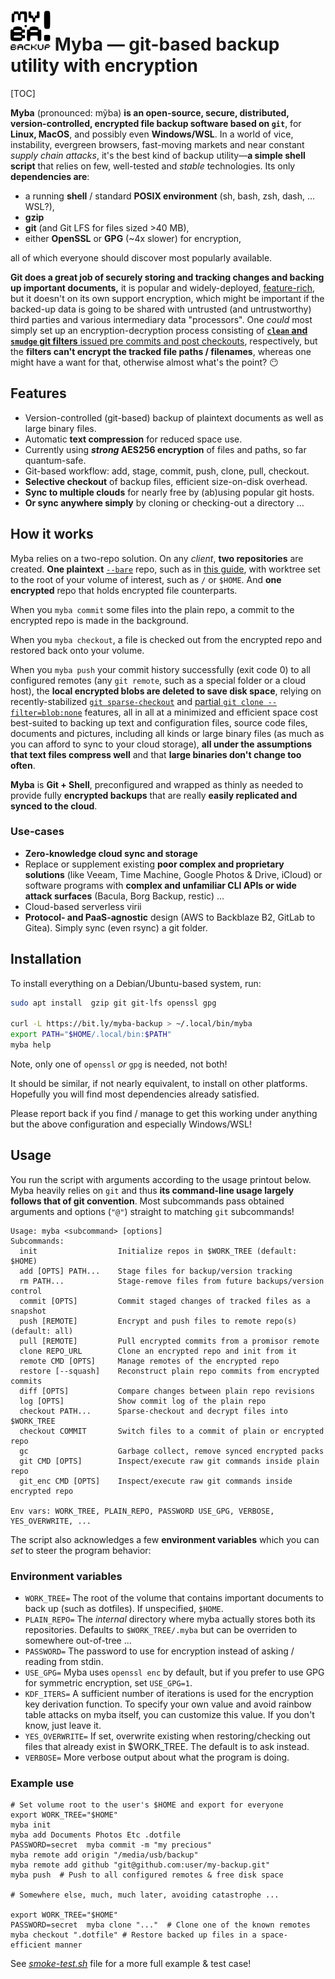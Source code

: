 <img src="icon.svg" width="64"/>  Myba — git-based backup utility with encryption
=====

[TOC]

**Myba** (pronounced: mỹba) **is an
open-source, secure, distributed, version-controlled, encrypted
file backup software based on `git`**,
for **Linux, MacOS**, and possibly even **Windows/WSL**.
In a world of vice, instability, evergreen browsers, fast-moving markets and near constant _supply chain attacks_,
it's the best kind of backup utility—**a simple shell script** that relies on few, well-tested and _stable_ technologies.
Its only **dependencies are**:

* a running **shell** / standard **POSIX environment** (sh, bash, zsh, dash, ... WSL?),
* **gzip**
* **git** (and Git LFS for files sized >40 MB),
* either **OpenSSL** or **GPG** (~4x slower) for encryption,

all of which everyone should discover most popularly available.

**Git does a great job of securely storing and tracking changes and backing up important documents,**
it is popular and widely-deployed,
[feature-rich](https://git-man-page-generator.lokaltog.net/),
but it doesn't on its own support encryption, which might be important if the backed-up data 
is going to be shared with untrusted (and untrustworthy) third parties
and various intermediary data "processors".
One _could_ most simply set up an encryption-decryption process
consisting of [**`clean` and `smudge` git filters** issued pre commits and post checkouts](https://git-scm.com/book/ms/v2/Customizing-Git-Git-Attributes#filters_a),
respectively, but the **filters can't encrypt the tracked file paths / filenames**,
whereas one might have a want for that, otherwise almost what's the point? 😶

Features
--------
* Version-controlled (git-based) backup of plaintext documents as well as large binary files.
* Automatic **text compression** for reduced space use.
* Currently using **_strong_ AES256 encryption** of files and paths, so far quantum-safe.
* Git-based workflow: add, stage, commit, push, clone, pull, checkout.
* **Selective checkout** of backup files, efficient size-on-disk overhead.
* **Sync to multiple clouds** for nearly free by (ab)using popular git hosts.
* **Or sync anywhere simply** by cloning or checking-out a directory ...


How it works
------------
Myba relies on a two-repo solution. On any _client_, **two repositories** are created.
**One plaintext** [`--bare`](https://git-scm.com/book/en/v2/Git-on-the-Server-Getting-Git-on-a-Server) repo,
such as in [this guide](https://www.atlassian.com/git/tutorials/dotfiles),
with worktree set to the root of your volume of interest, such as `/` or `$HOME`.
And **one encrypted** repo that holds encrypted file counterparts.

When you `myba commit` some files into the plain repo,
a commit to the encrypted repo is made in the background.

When you `myba checkout`, a file is checked out from the
encrypted repo and restored back onto your volume.

When you `myba push` your commit history successfully (exit code 0)
to all configured remotes
(any `git remote`, such as a special folder or a cloud host),
the **local encrypted blobs are deleted to save disk space**,
relying on recently-stabilized
[`git sparse-checkout`](https://git-scm.com/docs/git-sparse-checkout) and 
[partial `git clone --filter=blob:none`](https://git-scm.com/docs/partial-clone) features,
all in all at a minimized and efficient space cost best-suited to backing up
text and configuration files, source code files, documents and pictures,
including all kinds or large binary files
(as much as you can afford to sync to your cloud storage),
**all under the assumptions that text files compress well** and
that **large binaries don't change too often**.

**Myba** is **Git + Shell**, preconfigured and wrapped as thinly as needed to provide
fully **encrypted backups** that are really **easily replicated and synced to the cloud**.

<script src="https://ssl.gstatic.com/trends_nrtr/3826_RC01/embed_loader.js"></script>
<script>window.trends.embed.renderExploreWidget("TIMESERIES", {"comparisonItem":[{"keyword":"/m/02mhh1","geo":"","time":"2004-01-01 2024-10-13"},{"keyword":"/m/05vqwg","geo":"","time":"2004-01-01 2024-10-13"},{"keyword":"/m/0ryppmg","geo":"","time":"2004-01-01 2024-10-13"}],"category":0,"property":""}, {"exploreQuery":"q=%2Fm%2F02mhh1,%2Fm%2F05vqwg,%2Fm%2F0ryppmg&date=all#TIMESERIES","guestPath":"https://trends.google.com:443/trends/embed/"})</script>


### Use-cases

* **Zero-knowledge cloud sync and storage**
* Replace or supplement existing **poor complex and proprietary solutions** (like Veeam, Time Machine, Google Photos & Drive, iCloud)
  or software programs with **complex and unfamiliar CLI APIs or wide attack surfaces** (Bacula, Borg Backup, restic) ...
* Cloud-based serverless virii
* **Protocol- and PaaS-agnostic** design (AWS to Backblaze B2, GitLab to Gitea). Simply sync (even rsync) a git folder.


Installation
------------
To install everything on a Debian/Ubuntu-based system, run:
```sh
sudo apt install  gzip git git-lfs openssl gpg

curl -L https://bit.ly/myba-backup > ~/.local/bin/myba
export PATH="$HOME/.local/bin:$PATH"
myba help
```
Note, only one of `openssl` _or_ `gpg` is needed, not both!

It should be similar, if not nearly equivalent, to install on other platforms.
Hopefully you will find most dependencies already satisfied.

Please report back if you find / manage to get this working under anything but the above configuration and especially Windows/WSL!


Usage
-----
You run the script with arguments according to the usage printout below.
Myba heavily relies on `git` and thus **its command-line usage largely follows that of git convention**.
Most subcommands pass obtained arguments and options (`"@"`) straight to matching `git` subcommands! 
```text
Usage: myba <subcommand> [options]
Subcommands:
  init                  Initialize repos in $WORK_TREE (default: $HOME)
  add [OPTS] PATH...    Stage files for backup/version tracking
  rm PATH...            Stage-remove files from future backups/version control
  commit [OPTS]         Commit staged changes of tracked files as a snapshot
  push [REMOTE]         Encrypt and push files to remote repo(s) (default: all)
  pull [REMOTE]         Pull encrypted commits from a promisor remote
  clone REPO_URL        Clone an encrypted repo and init from it
  remote CMD [OPTS]     Manage remotes of the encrypted repo
  restore [--squash]    Reconstruct plain repo commits from encrypted commits
  diff [OPTS]           Compare changes between plain repo revisions
  log [OPTS]            Show commit log of the plain repo
  checkout PATH...      Sparse-checkout and decrypt files into $WORK_TREE
  checkout COMMIT       Switch files to a commit of plain or encrypted repo
  gc                    Garbage collect, remove synced encrypted packs
  git CMD [OPTS]        Inspect/execute raw git commands inside plain repo
  git_enc CMD [OPTS]    Inspect/execute raw git commands inside encrypted repo

Env vars: WORK_TREE, PLAIN_REPO, PASSWORD USE_GPG, VERBOSE, YES_OVERWRITE, ...
```
The script also acknowledges a few **environment variables** which you can _set_ to
steer the program behavior:


### Environment variables

* `WORK_TREE=` The root of the volume that contains important documents to back up (such as dotfiles).
  If unspecified, `$HOME`.
* `PLAIN_REPO=` The _internal_ directory where myba actually stores both its repositories.
  Defaults to `$WORK_TREE/.myba` but can be overriden to somewhere out-of-tree ...
* `PASSWORD=` The password to use for encryption instead of asking / reading from stdin.
* `USE_GPG=` Myba uses `openssl enc` by default, but if you prefer to use GPG for symmetric encryption, set `USE_GPG=1`.
* `KDF_ITERS=` A sufficient number of iterations is used for the encryption key derivation function.
  To specify your own value and avoid rainbow table attacks on myba itself, you can customize this value.
  If you don't know, just leave it.
* `YES_OVERWRITE=` If set, overwrite existing when restoring/checking out files that already exist in $WORK_TREE. 
  The default is to ask instead.
* `VERBOSE=` More verbose output about what the program is doing.


### Example use

```shell
# Set volume root to the user's $HOME and export for everyone
export WORK_TREE="$HOME"
myba init
myba add Documents Photos Etc .dotfile
PASSWORD=secret  myba commit -m "my precious"
myba remote add origin "/media/usb/backup"
myba remote add github "git@github.com:user/my-backup.git"
myba push  # Push to all configured remotes & free disk space

# Somewhere else, much, much later, avoiding catastrophe ...

export WORK_TREE="$HOME"
PASSWORD=secret  myba clone "..."  # Clone one of the known remotes
myba checkout ".dotfile" # Restore backed up files in a space-efficient manner
```
See [_smoke-test.sh_](https://github.com/kernc/myba/blob/master/smoke-test.sh) file for a more full example & test case!
